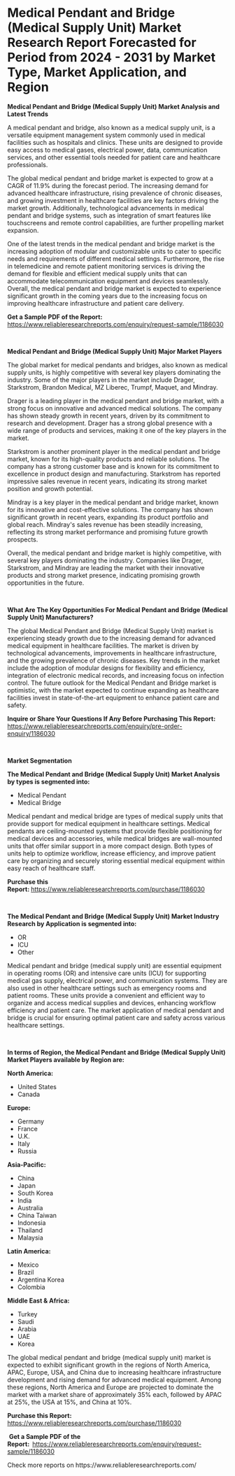 <p><h1>Medical Pendant and Bridge (Medical Supply Unit) Market Research Report Forecasted for Period from 2024 -  2031 by Market Type, Market Application, and Region</h1></p><p><strong>Medical Pendant and Bridge (Medical Supply Unit) Market Analysis and Latest Trends</strong></p>
<p><p>A medical pendant and bridge, also known as a medical supply unit, is a versatile equipment management system commonly used in medical facilities such as hospitals and clinics. These units are designed to provide easy access to medical gases, electrical power, data, communication services, and other essential tools needed for patient care and healthcare professionals.</p><p>The global medical pendant and bridge market is expected to grow at a CAGR of 11.9% during the forecast period. The increasing demand for advanced healthcare infrastructure, rising prevalence of chronic diseases, and growing investment in healthcare facilities are key factors driving the market growth. Additionally, technological advancements in medical pendant and bridge systems, such as integration of smart features like touchscreens and remote control capabilities, are further propelling market expansion.</p><p>One of the latest trends in the medical pendant and bridge market is the increasing adoption of modular and customizable units to cater to specific needs and requirements of different medical settings. Furthermore, the rise in telemedicine and remote patient monitoring services is driving the demand for flexible and efficient medical supply units that can accommodate telecommunication equipment and devices seamlessly. Overall, the medical pendant and bridge market is expected to experience significant growth in the coming years due to the increasing focus on improving healthcare infrastructure and patient care delivery.</p></p>
<p><strong>Get a Sample PDF of the Report:&nbsp;</strong> <a href="https://www.reliableresearchreports.com/enquiry/request-sample/1186030">https://www.reliableresearchreports.com/enquiry/request-sample/1186030</a></p>
<p>&nbsp;</p>
<p><strong>Medical Pendant and Bridge (Medical Supply Unit) Major Market Players</strong></p>
<p><p>The global market for medical pendants and bridges, also known as medical supply units, is highly competitive with several key players dominating the industry. Some of the major players in the market include Drager, Starkstrom, Brandon Medical, MZ Liberec, Trumpf, Maquet, and Mindray.</p><p>Drager is a leading player in the medical pendant and bridge market, with a strong focus on innovative and advanced medical solutions. The company has shown steady growth in recent years, driven by its commitment to research and development. Drager has a strong global presence with a wide range of products and services, making it one of the key players in the market.</p><p>Starkstrom is another prominent player in the medical pendant and bridge market, known for its high-quality products and reliable solutions. The company has a strong customer base and is known for its commitment to excellence in product design and manufacturing. Starkstrom has reported impressive sales revenue in recent years, indicating its strong market position and growth potential.</p><p>Mindray is a key player in the medical pendant and bridge market, known for its innovative and cost-effective solutions. The company has shown significant growth in recent years, expanding its product portfolio and global reach. Mindray's sales revenue has been steadily increasing, reflecting its strong market performance and promising future growth prospects.</p><p>Overall, the medical pendant and bridge market is highly competitive, with several key players dominating the industry. Companies like Drager, Starkstrom, and Mindray are leading the market with their innovative products and strong market presence, indicating promising growth opportunities in the future.</p></p>
<p>&nbsp;</p>
<p><strong>What Are The Key Opportunities For Medical Pendant and Bridge (Medical Supply Unit) Manufacturers?</strong></p>
<p><p>The global Medical Pendant and Bridge (Medical Supply Unit) market is experiencing steady growth due to the increasing demand for advanced medical equipment in healthcare facilities. The market is driven by technological advancements, improvements in healthcare infrastructure, and the growing prevalence of chronic diseases. Key trends in the market include the adoption of modular designs for flexibility and efficiency, integration of electronic medical records, and increasing focus on infection control. The future outlook for the Medical Pendant and Bridge market is optimistic, with the market expected to continue expanding as healthcare facilities invest in state-of-the-art equipment to enhance patient care and safety.</p></p>
<p><strong>Inquire or Share Your Questions If Any Before Purchasing This Report:</strong> <a href="https://www.reliableresearchreports.com/enquiry/pre-order-enquiry/1186030">https://www.reliableresearchreports.com/enquiry/pre-order-enquiry/1186030</a></p>
<p>&nbsp;</p>
<p><strong>Market Segmentation</strong></p>
<p><strong>The Medical Pendant and Bridge (Medical Supply Unit) Market Analysis by types is segmented into:</strong></p>
<p><ul><li>Medical Pendant</li><li>Medical Bridge</li></ul></p>
<p><p>Medical pendant and medical bridge are types of medical supply units that provide support for medical equipment in healthcare settings. Medical pendants are ceiling-mounted systems that provide flexible positioning for medical devices and accessories, while medical bridges are wall-mounted units that offer similar support in a more compact design. Both types of units help to optimize workflow, increase efficiency, and improve patient care by organizing and securely storing essential medical equipment within easy reach of healthcare staff.</p></p>
<p><strong>Purchase this Report:&nbsp;</strong><a href="https://www.reliableresearchreports.com/purchase/1186030">https://www.reliableresearchreports.com/purchase/1186030</a></p>
<p>&nbsp;</p>
<p><strong>The Medical Pendant and Bridge (Medical Supply Unit) Market Industry Research by Application is segmented into:</strong></p>
<p><ul><li>OR</li><li>ICU</li><li>Other</li></ul></p>
<p><p>Medical pendant and bridge (medical supply unit) are essential equipment in operating rooms (OR) and intensive care units (ICU) for supporting medical gas supply, electrical power, and communication systems. They are also used in other healthcare settings such as emergency rooms and patient rooms. These units provide a convenient and efficient way to organize and access medical supplies and devices, enhancing workflow efficiency and patient care. The market application of medical pendant and bridge is crucial for ensuring optimal patient care and safety across various healthcare settings.</p></p>
<p>&nbsp;</p>
<p><strong>In terms of Region, the Medical Pendant and Bridge (Medical Supply Unit) Market Players available by Region are:</strong></p>
<p>
    <p> <strong> North America: </strong>
        <ul>
            <li>United States</li>
            <li>Canada</li>
        </ul>
        </p> 
    <p> <strong> Europe: </strong>
        <ul>
            <li>Germany</li>
            <li>France</li>
            <li>U.K.</li>
            <li>Italy</li>
            <li>Russia</li>
        </ul>
        </p> 
    <p> <strong> Asia-Pacific: </strong>
        <ul>
            <li>China</li>
            <li>Japan</li>
            <li>South Korea</li>
            <li>India</li>
            <li>Australia</li>
            <li>China Taiwan</li>
            <li>Indonesia</li>
            <li>Thailand</li>
            <li>Malaysia</li>
        </ul>
        </p> 
    <p> <strong> Latin America: </strong>
        <ul>
            <li>Mexico</li>
            <li>Brazil</li>
            <li>Argentina Korea</li>
            <li>Colombia</li>
        </ul>
        </p> 
    <p> <strong> Middle East & Africa: </strong>
        <ul>
            <li>Turkey</li>
            <li>Saudi</li>
            <li>Arabia</li>
            <li>UAE</li>
            <li>Korea</li>
        </ul>
    </p>
    </p>
<p><p>The global medical pendant and bridge (medical supply unit) market is expected to exhibit significant growth in the regions of North America, APAC, Europe, USA, and China due to increasing healthcare infrastructure development and rising demand for advanced medical equipment. Among these regions, North America and Europe are projected to dominate the market with a market share of approximately 35% each, followed by APAC at 25%, the USA at 15%, and China at 10%.</p></p>
<p><strong>Purchase this Report: </strong><a href="https://www.reliableresearchreports.com/purchase/1186030">https://www.reliableresearchreports.com/purchase/1186030</a></p>
<p>&nbsp;<strong>Get a Sample PDF of the Report:&nbsp;&nbsp;</strong><a href="https://www.reliableresearchreports.com/enquiry/request-sample/1186030">https://www.reliableresearchreports.com/enquiry/request-sample/1186030</a></p>
<p><strong></strong></p>
<p>Check more reports on https://www.reliableresearchreports.com/</p>